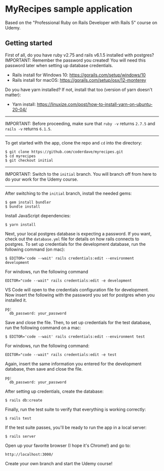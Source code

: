 # MyRecipes sample application

Based on the "Professional Ruby on Rails Developer with Rails 5" course on Udemy.

## Getting started

First of all, do you have ruby v2.75 and rails v6.1.5 installed with postgres?
IMPORTANT: Remember the password you created! You will need this password later when setting up database credentials.

- Rails install for Windows 10: https://gorails.com/setup/windows/10
- Rails install for macOS: https://gorails.com/setup/osx/12-monterey

Do you have yarn installed? If not, install that too (version of yarn doesn't matter):

- Yarn install: https://linuxize.com/post/how-to-install-yarn-on-ubuntu-20-04/

---

IMPORTANT: Before proceeding, make sure that `ruby -v` returns `2.7.5` and `rails -v` returns `6.1.5`.

---

To get started with the app, clone the repo and `cd` into the directory:

```
$ git clone https://github.com/coderdave/myrecipes.git
$ cd myrecipes
$ git checkout initial
```

---

IMPORTANT: Switch to the `initial` branch. You will branch off from here to do your work for the Udemy course.

---

After switching to the `initial` branch, install the needed gems:

```
$ gem install bundler
$ bundle install
```

Install JavaScript dependencies:

```
$ yarn install
```

Next, your local postgres database is expecting a password. If you want, check out the `database.yml` file for details on how rails connects to postgres. To set up credentials for the development database, run the following command (on mac):

```
$ EDITOR='code --wait' rails credentials:edit --environment development
```

For windows, run the following command

```
EDITOR="code --wait" rails credentials:edit -e development
```

VS Code will open to the credentials configuration file for development. Now insert the following with the password you set for postgres when you installed it.

```
pg:
  db_password: your_password
```

Save and close the file. Then, to set up credentials for the test database, run the following command on a mac:

```
$ EDITOR='code --wait' rails credentials:edit --environment test
```

For windows, run the following command:

```
EDITOR="code --wait" rails credentials:edit -e test
```

Again, insert the same information you entered for the development database, then save and close the file.

```
pg:
  db_password: your_password
```

After setting up credentials, create the database:

```
$ rails db:create
```

Finally, run the test suite to verify that everything is working correctly:

```
$ rails test
```

If the test suite passes, you'll be ready to run the app in a local server:

```
$ rails server
```

Open up your favorite browser (I hope it's Chrome!) and go to:

```
http://localhost:3000/
```

Create your own branch and start the Udemy course!
